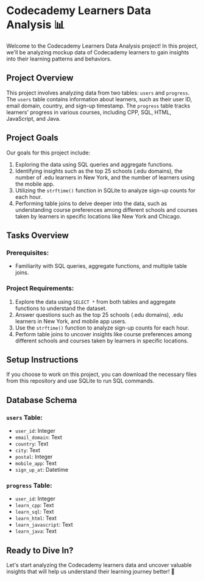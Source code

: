 # Codecademy Learners Data Analysis 📊

Welcome to the Codecademy Learners Data Analysis project! In this project, we'll be analyzing mockup data of Codecademy learners to gain insights into their learning patterns and behaviors.

## Project Overview
This project involves analyzing data from two tables: `users` and `progress`. The `users` table contains information about learners, such as their user ID, email domain, country, and sign-up timestamp. The `progress` table tracks learners' progress in various courses, including CPP, SQL, HTML, JavaScript, and Java.

## Project Goals
Our goals for this project include:

1. Exploring the data using SQL queries and aggregate functions.
2. Identifying insights such as the top 25 schools (.edu domains), the number of .edu learners in New York, and the number of learners using the mobile app.
3. Utilizing the `strftime()` function in SQLite to analyze sign-up counts for each hour.
4. Performing table joins to delve deeper into the data, such as understanding course preferences among different schools and courses taken by learners in specific locations like New York and Chicago.

## Tasks Overview
### Prerequisites:
- Familiarity with SQL queries, aggregate functions, and multiple table joins.

### Project Requirements:
1. Explore the data using `SELECT *` from both tables and aggregate functions to understand the dataset.
2. Answer questions such as the top 25 schools (.edu domains), .edu learners in New York, and mobile app users.
3. Use the `strftime()` function to analyze sign-up counts for each hour.
4. Perform table joins to uncover insights like course preferences among different schools and courses taken by learners in specific locations.

## Setup Instructions
If you choose to work on this project, you can download the necessary files from this repository and use SQLite to run SQL commands. 
## Database Schema
### `users` Table:
- `user_id`: Integer
- `email_domain`: Text
- `country`: Text
- `city`: Text
- `postal`: Integer
- `mobile_app`: Text
- `sign_up_at`: Datetime

### `progress` Table:
- `user_id`: Integer
- `learn_cpp`: Text
- `learn_sql`: Text
- `learn_html`: Text
- `learn_javascript`: Text
- `learn_java`: Text

## Ready to Dive In?
Let's start analyzing the Codecademy learners data and uncover valuable insights that will help us understand their learning journey better! 🚀

